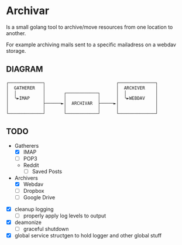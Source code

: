 # Archivar

Is a small golang tool to archive/move resources from one location to another.

For example archiving mails sent to a specific mailadress on a webdav storage.

## DIAGRAM

```
┌─────────────┐                           ┌──────────────┐
│  GATHERER   │                           │  ARCHIVER    │
│  │          │       ┌────────────┐      │  │           │
│  └►IMAP     │       │            │      │  └►WEBDAV    │
│             ├──────►│  ARCHIVAR  ├─────►│              │
│             │       │            │      │              │
└─────────────┘       └────────────┘      └──────────────┘
```

## TODO

- Gatherers
  - [x] IMAP
  - [ ] POP3
  - Reddit
    - [ ] Saved Posts
- Archivers
  - [x] Webdav
  - [ ] Dropbox
  - [ ] Google Drive
- [x] cleanup logging
  - [ ] properly apply log levels to output
- [x] deamonize
  - [ ] graceful shutdown
- [x] global service structgen to hold logger and other global stuff
